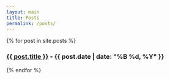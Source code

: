 ```yaml
---
layout: main
title: Posts
permalink: /posts/
---
```


{% for post in site.posts %}
  <h3><a href="/me{{ post.url }}"><strong>{{ post.title }}</strong></a> - {{ post.date | date: "%B %d, %Y" }}</h3>
  <p class="date"></p>
{% endfor %}